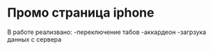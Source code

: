 # Промо страница iphone
В работе реализвано:
-переключение табов
-аккардеон
-загрзука данных с сервера
